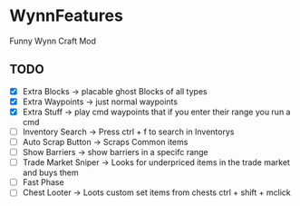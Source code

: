 # WynnFeatures
Funny Wynn Craft Mod

## TODO
- [x] Extra Blocks -> placable ghost Blocks of all types
- [x] Extra Waypoints -> just normal waypoints
- [x] Extra Stuff -> play cmd waypoints that if you enter their range you run a cmd
- [ ] Inventory Search -> Press ctrl + f to search in Inventorys
- [ ] Auto Scrap Button -> Scraps Common items
- [ ] Show Barriers -> show barriers in a specifc range
- [ ] Trade Market Sniper -> Looks for underpriced items in the trade market and buys them
- [ ] Fast Phase
- [ ] Chest Looter -> Loots custom set items from chests ctrl + shift + mclick
